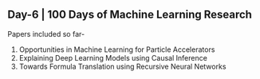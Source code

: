 ## Day-6 | 100 Days of Machine Learning Research

Papers included so far-

1. Opportunities in Machine Learning for Particle Accelerators
2. Explaining Deep Learning Models using Causal Inference
3. Towards Formula Translation using Recursive Neural Networks

